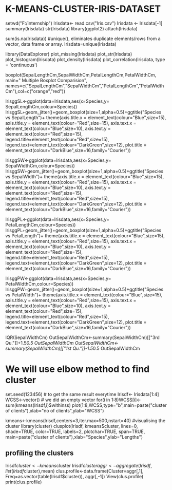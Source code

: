 # K-MEANS-CLUSTER-IRIS-DATASET
setwd("F:/internship")
Irisdata<- read.csv("Iris.csv")
Irisdata <- Irisdata[-1]
summary(Irisdata)
str(Irisdata)
library(ggplot2)
attach(Irisdata)

sum(is.na(Irisdata))
#unique(), eliminates duplicate elements/rows from a vector, data frame or array.
Irisdata=unique(Irisdata)


library(DataExplorer)
plot_missing(Irisdata)
plot_str(Irisdata)
plot_histogram(Irisdata)
plot_density(Irisdata)
plot_correlation(Irisdata, type = 'continuous')

boxplot(SepalLengthCm,SepalWidthCm,PetalLengthCm,PetalWidthCm,
        main=" Multiple Boxplot Comparision",
names=c("SepalLengthCm","SepalWidthCm","PetalLengthCm","PetalWidthCm"),col=c("orange","red"))


IrisggSL<-ggplot(data=Irisdata,aes(x=Species,y= SepalLengthCm,colour=Species))
IrisggSL+geom_jitter()+geom_boxplot(size=1,alpha=0.5)+ggtitle("Species vs SepalLength")+
  theme(axis.title.x = element_text(colour="Blue",size=15),
        axis.title.y = element_text(colour="Red",size=15),
        axis.text.x = element_text(colour="Blue",size=10),
        axis.text.y = element_text(colour="Red",size=15),
        legend.title=element_text(colour="Red",size=15),
        legend.text=element_text(colour="DarkGreen",size=12),
        plot.title = element_text(colour="DarkBlue",size=16,family="Courier"))

IrisggSW<-ggplot(data=Irisdata,aes(x=Species,y= SepalWidthCm,colour=Species))
IrisggSW+geom_jitter()+geom_boxplot(size=1,alpha=0.5)+ggtitle("Species vs SepalWidth")+
  theme(axis.title.x = element_text(colour="Blue",size=15),
        axis.title.y = element_text(colour="Red",size=15),
        axis.text.x = element_text(colour="Blue",size=10),
        axis.text.y = element_text(colour="Red",size=15),
        legend.title=element_text(colour="Red",size=15),
        legend.text=element_text(colour="DarkGreen",size=12),
        plot.title = element_text(colour="DarkBlue",size=16,family="Courier"))


IrisggPL<-ggplot(data=Irisdata,aes(x=Species,y= PetalLengthCm,colour=Species))
IrisggPL+geom_jitter()+geom_boxplot(size=1,alpha=0.5)+ggtitle("Species vs PetalLength")+
  theme(axis.title.x = element_text(colour="Blue",size=15),
        axis.title.y = element_text(colour="Red",size=15),
        axis.text.x = element_text(colour="Blue",size=10),
        axis.text.y = element_text(colour="Red",size=15),
        legend.title=element_text(colour="Red",size=15),
        legend.text=element_text(colour="DarkGreen",size=12),
        plot.title = element_text(colour="DarkBlue",size=16,family="Courier"))

IrisggPW<-ggplot(data=Irisdata,aes(x=Species,y= PetalWidthCm,colour=Species))
IrisggPW+geom_jitter()+geom_boxplot(size=1,alpha=0.5)+ggtitle("Species vs PetalWidth")+
  theme(axis.title.x = element_text(colour="Blue",size=15),
        axis.title.y = element_text(colour="Red",size=15),
        axis.text.x = element_text(colour="Blue",size=10),
        axis.text.y = element_text(colour="Red",size=15),
        legend.title=element_text(colour="Red",size=15),
        legend.text=element_text(colour="DarkGreen",size=12),
        plot.title = element_text(colour="DarkBlue",size=16,family="Courier"))


IQR(SepalWidthCm)
OutSepalWidthCm<-summary(SepalWidthCm)[["3rd Qu."]]+1.5*0.5
OutSepalWidthCm
OutSepalWidthCm<-summary(SepalWidthCm)[["1st Qu."]]-1.5*0.5
OutSepalWidthCm

# We will use elbow method to find cluster
set.seed(123456) # to get the same result everytime
Irisdf<- Irisdata[1:4]
WCSS<-vector()      # we did an empty vector
for(i in 1:8)WCSS[i]<-sum(kmeans(Irisdf,i)$withinss)
plot(1:8,WCSS,type="b",main=paste("cluster of clients"),xlab="no of clients",ylab="WCSS")

kmeans<-kmeans(Irisdf,centers=3,iter.max=500,nstart=40)
#visualising the cluster
library(cluster)
clusplot(Irisdf,
         kmeans$cluster,
         lines=0,
         shade=TRUE,
         color=TRUE,
         labels=2, 
         plotchar=TRUE,
         span=TRUE,
         main=paste("cluster of clients"),xlab="Species",ylab="Lengths")


## profiling the clusters
Irisdf$cluster <- kmeans$cluster
Irisdf$cluster
aggr<-aggregate(Irisdf,list(Irisdf$cluster),mean)
clus.profile<-data.frame(Cluster=aggr[,1],
                         Freq=as.vector(table(Irisdf$cluster)),
                         aggr[,-1])
View(clus.profile)
print(clus.profile)
